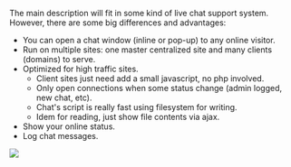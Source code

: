 The main description will fit in some kind of live chat support system.
However, there are some big differences and advantages:

  * You can open a chat window (inline or pop-up) to any online visitor.
  * Run on multiple sites: one master centralized site and many clients (domains) to serve.
  * Optimized for high traffic sites.
    * Client sites just need add a small javascript, no php involved.
    * Only open connections when some status change (admin logged, new chat, etc).
    * Chat's script is really fast using filesystem for writing.
    * Idem for reading, just show file contents via ajax.
  * Show your online status.
  * Log chat messages.


[![](http://www.jpr.com.ar/demos/phplively/lively-screen.gif)](http://www.jpr.com.ar/phplively/)